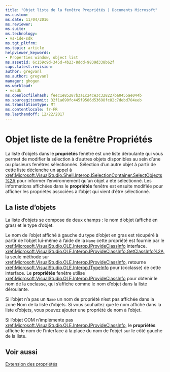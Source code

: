 ```yaml
---
title: "Objet liste de la fenêtre Propriétés | Documents Microsoft"
ms.custom: 
ms.date: 11/04/2016
ms.reviewer: 
ms.suite: 
ms.technology:
- vs-ide-sdk
ms.tgt_pltfrm: 
ms.topic: article
helpviewer_keywords:
- Properties window, object list
ms.assetid: 6c159c9d-345d-4b23-8ddd-9839d338b62f
caps.latest.revision: 
author: gregvanl
ms.author: gregvanl
manager: ghogen
ms.workload:
- vssdk
ms.openlocfilehash: feec1e85287b3a1c24ce3c328227ba0455ae044b
ms.sourcegitcommit: 32f1a690fc445f9586d53698fc82c7debd784eeb
ms.translationtype: MT
ms.contentlocale: fr-FR
ms.lasthandoff: 12/22/2017
---
```

# <a name="properties-window-object-list"></a>Objet liste de la fenêtre Propriétés
La liste d’objets dans le **propriétés** fenêtre est une liste déroulante qui vous permet de modifier la sélection à d’autres objets disponibles au sein d’une ou plusieurs fenêtres sélectionnés. Sélection d’un autre objet à partir de cette liste déclenche un appel à <xref:Microsoft.VisualStudio.Shell.Interop.ISelectionContainer.SelectObjects%2A> pour informer l’environnement qu’un objet a été sélectionné. Les informations affichées dans le **propriétés** fenêtre est ensuite modifiée pour afficher les propriétés associées à l’objet qui vient d’être sélectionné.  
  
## <a name="the-object-list"></a>La liste d’objets  
 La liste d’objets se compose de deux champs : le nom d’objet (affiché en gras) et le type d’objet.  
  
 Le nom de l’objet affiché à gauche du type d’objet en gras est récupéré à partir de l’objet lui-même à l’aide de la `Name` cette propriété est fournie par le <xref:Microsoft.VisualStudio.OLE.Interop.IProvideClassInfo> interface. <xref:Microsoft.VisualStudio.OLE.Interop.IProvideClassInfo.GetClassInfo%2A>, la seule méthode sur <xref:Microsoft.VisualStudio.OLE.Interop.IProvideClassInfo>, retourne <xref:Microsoft.VisualStudio.OLE.Interop.ITypeInfo> pour (coclasse) de cette interface. Le **propriétés** fenêtre utilise <xref:Microsoft.VisualStudio.OLE.Interop.IProvideClassInfo> pour obtenir le nom de la coclasse, qui s’affiche comme le nom d’objet dans la liste déroulante.  
  
 Si l’objet n’a pas un `Name` un nom de propriété n’est pas affichée dans la zone Nom de la liste d’objets. Si vous souhaitez que le nom affiché dans la liste d’objets, vous pouvez ajouter une propriété de nom à l’objet.  
  
 Si l’objet COM n’implémente pas <xref:Microsoft.VisualStudio.OLE.Interop.IProvideClassInfo>, le **propriétés** affiche le nom de l’interface à la place du nom de l’objet sur le côté gauche de la liste.  
  
## <a name="see-also"></a>Voir aussi  
 [Extension des propriétés](../../extensibility/internals/extending-properties.md)